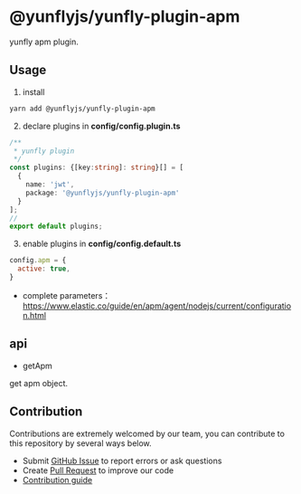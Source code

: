 # @yunflyjs/yunfly-plugin-apm

yunfly apm plugin.

## Usage

1. install

```bash
yarn add @yunflyjs/yunfly-plugin-apm
```

2. declare plugins in **config/config.plugin.ts**

```ts
/**
 * yunfly plugin
 */
const plugins: {[key:string]: string}[] = [
  {
    name: 'jwt',
    package: '@yunflyjs/yunfly-plugin-apm'
  }
];
// 
export default plugins;
```

3. enable plugins in **config/config.default.ts**


```js
config.apm = {
  active: true,
}
```

- complete parameters：https://www.elastic.co/guide/en/apm/agent/nodejs/current/configuration.html

## api

- getApm

get apm object.

## Contribution

Contributions are extremely welcomed by our team, you can contribute to this repository by several ways below.

- Submit [GitHub Issue](https://github.com/yunke-yunfly/yunflyjs/issues) to report errors or ask questions
- Create [Pull Request](https://github.com/yunke-yunfly/yunflyjs/pulls) to improve our code
- [Contribution guide](./CONTRIBUTING.md)
